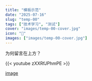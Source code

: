 ```yaml
---
title: "模板示范"
date: "2025-07-16"
slug: "temp-00"
tags: ["技术学习", "测试"]
cover: "images/temp-00-cover.jpg"
icon: "📁"
images: ["images/temp-00-cover.jpg"]
---
```

为何留言在上方？



{{< youtube zXXRfJPhmPE >}}


[image](https://prod-files-secure.s3.us-west-2.amazonaws.com/112d0858-5090-4d34-a606-b75eb8d65fd2/b110fffe-d8dc-4f51-990e-749f6cc413f6/M2U00785.mpg?X-Amz-Algorithm=AWS4-HMAC-SHA256&X-Amz-Content-Sha256=UNSIGNED-PAYLOAD&X-Amz-Credential=ASIAZI2LB4667O5FOW7Q%2F20250724%2Fus-west-2%2Fs3%2Faws4_request&X-Amz-Date=20250724T122527Z&X-Amz-Expires=3600&X-Amz-Security-Token=IQoJb3JpZ2luX2VjEAQaCXVzLXdlc3QtMiJGMEQCIDp8R%2F%2BU4kiNz962prPem7MwWJWjn0D%2B%2Bt5mTOhThrfxAiAzzk%2FNxT579bGkuyfyGEZizzEYgUjNc7skA9KiWTGexyr%2FAwgtEAAaDDYzNzQyMzE4MzgwNSIMARuwlCztd0HyAYniKtwDGM6Pr3%2FNgoJ%2FT5tDL1nmye4vQciu4OSrwK3VfGQdDCCT2ywL%2BbYt02KHog4FzN5ZflZp%2BkAELoTJ4qq3eUx3%2BlXqfElkwGE7%2Flg60%2BeXdMOwFKwpU2gq11CDZW%2BHV3ndqYSzq03Mp4jX1tJdNBG2YRha9R347y2xM7zvEPStBJ%2BTPPvLsI2L%2BoHw30ZbcWqbPSKNeT2wwMO9sCmQtc6MoVl%2BdKTp4gb6EqWLRoZN7%2F%2FI5ljojUKqp5kkOQzBcGBexth8hC0CUGk1XSUPR2AogWsPWg%2F93RE84mi2qO2T1PtPL4rIKL0mSEXjQeDYT2CmrlQqtcxQ6JSBn24ctXKH5yzG%2BGKlXk3HNXHy0xhwZ3CTTbkJJVh1z3WL2nE9F6V8R9WQTSc3KxBGifyzHFrE3FB%2B9%2F%2BCxktP%2FS1VldF6iaVJs1PfV22FKtOAdRtYR2ea9b9w2i6oznWwB8Pyh%2Fzf5rcIidFD%2Fi%2Fvygi7hxjhIo1xUJMHkJRPHBUKUoVDggpGk3H%2BpAU0H0sOkHSzlEAgRgDH3tTKT2nsRDoe6z6n%2FB4Fg5Oha%2FeFE1%2BiHyrKahjt6DmCOI68AD%2BL3Isu76TSykZ12FoltkGzG0d6jSDvsgS531yYvOhQxP3btoQwmL%2BIxAY6pgER3rKjSxzp4NqlWoPyi0VBGUT020eiYTyYDsEl32KL58zx9jr4xhhaDIGk57AURBytwJ%2F0vlg20F62IY0P%2BuGYuLJUyWCkP%2BIaPi2DE8236%2Fu84ZZreKyY0rxNIjz67WSVwURxd9%2FBiPeexJ8ZgRE3nan6TJ1AyvCF%2BIISgrRums2YxbArRv3FTKSBvkce4rDjPyDk3DYsKjsYGFsf9bkmFpmFcf2O&X-Amz-Signature=eb5670fa2dba4cb7a601e2939970838e5a86c94ca6fc08976eddf1db1007fc3a&X-Amz-SignedHeaders=host&x-amz-checksum-mode=ENABLED&x-id=GetObject)

